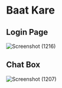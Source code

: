 # Baat Kare

## Login Page

![Screenshot (1216)](https://user-images.githubusercontent.com/61904192/130483521-a8cfa839-c79f-4234-b12d-5030e63926a8.png)

## Chat Box

![Screenshot (1207)](https://user-images.githubusercontent.com/61904192/129855542-ba43bba9-5ec3-4b25-858e-5acd1360cdfb.png)
